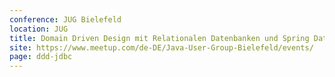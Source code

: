 ```yaml
---
conference: JUG Bielefeld
location: JUG
title: Domain Driven Design mit Relationalen Datenbanken und Spring Data JDBC.
site: https://www.meetup.com/de-DE/Java-User-Group-Bielefeld/events/
page: ddd-jdbc
---
```

